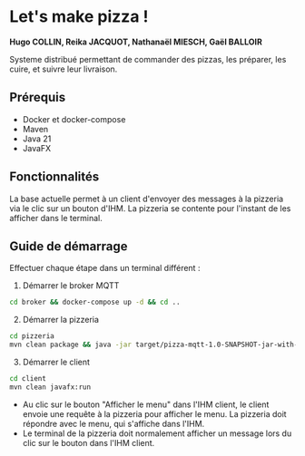 # Let's make pizza !
**Hugo COLLIN, Reika JACQUOT, Nathanaël MIESCH, Gaël BALLOIR**

Systeme distribué permettant de commander des pizzas, les préparer, les cuire, et suivre leur livraison.

## Prérequis
- Docker et docker-compose
- Maven
- Java 21
- JavaFX

## Fonctionnalités
La base actuelle permet à un client d'envoyer des messages à la pizzeria via le clic sur un bouton d'IHM. La pizzeria se contente pour l'instant de les afficher dans le terminal.

## Guide de démarrage
Effectuer chaque étape dans un terminal différent :

1. Démarrer le broker MQTT
```bash
cd broker && docker-compose up -d && cd ..
```

2. Démarrer la pizzeria
```bash
cd pizzeria
mvn clean package && java -jar target/pizza-mqtt-1.0-SNAPSHOT-jar-with-dependencies.jar
```

3. Démarrer le client
```bash
cd client
mvn clean javafx:run
```

- Au clic sur le bouton "Afficher le menu" dans l'IHM client, le client envoie une requête à la pizzeria pour afficher le menu. La pizzeria doit répondre avec le menu, qui s'affiche dans l'IHM.
- Le terminal de la pizzeria doit normalement afficher un message lors du clic sur le bouton dans l'IHM client.

